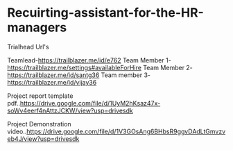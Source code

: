 # Recuirting-assistant-for-the-HR-managers

Trialhead Url's 

Teamlead-https://trailblazer.me/id/e762
Team Member 1-https://trailblazer.me/settings#availableForHire
Team Member 2-https://trailblazer.me/id/santg36
Team member 3-https://trailblazer.me/id/vijay36



Project report template pdf..https://drive.google.com/file/d/1UyM2hKsaz47x-soWv4eerf4nAttzJCKW/view?usp=drivesdk


Project Demonstration video..https://drive.google.com/file/d/1V3GOsAng6BHbsR9ggvDAdLtGmvzveb4J/view?usp=drivesdk
